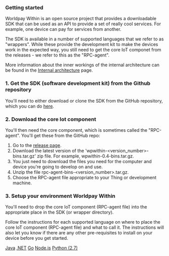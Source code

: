 ### Getting started

Worldpay Within is an open source project that provides a downloadable SDK that can be used as an API to provide a set of really cool services. For example, one device can pay for services from another.

The SDK is available in a number of supported languages that we refer to as "wrappers". While these provide the development kit to make the devices work in the expected way, you still need to get the core IoT componet from the releases - we refer to this as the "RPC-agent".

More information about the inner workings of the internal architecture can be found in the [Internal architecture](internal-structure.html) page.

### 1. Get the SDK (software development kit) from the Github repository

You'll need to either download or clone the SDK from the GitHub repository, which you can do [here](https://github.com/WPTechInnovation/worldpay-within-sdk).

### 2. Download the core Iot component

You'll then need the core component, which is sometimes called the "RPC-agent". You'll get these from the GitHub repo:

1.  Go to the [release page](https://github.com/WPTechInnovation/worldpay-within-sdk/releases).
2.  Download the latest version of the 'wpwithin-<version_number>-bins.tar.gz' zip file. For example, wpwithin-0.4-bins.tar.gz.
3.  You just need to download the files you need for the computer and device you're going to develop on and use.
4.  Unzip the file rpc-agent-bins-<version_number>.tar.gz.
5.  Choose the RPC-agent file appropriate to your Thing or development machine.

### 3. Setup your environment Worldpay Within

You'll need to drop the core IoT component (RPC-agent file) into the appropriate place in the SDK (or wrapper directory).

Follow the instructions for each supported language on where to place the core IoT component (RPC-agent file) and what to call it. The instructions will also let you know if there are any other pre-requisites to install on your device before you get started.

<div class="download">
  <a class="md-button" href="https://github.com/WPTechInnovation/worldpay-within-sdk/tree/master/wrappers/java">Java</a>
  <a class="md-button" href="dotnet.html">.NET</a>
  <a class="md-button" href="getting-started-with-go.html">Go</a>
  <a class="md-button" href="nodejs.html">Node.js</a>
  <a class="md-button" href="python27.html">Python (2.7)</a>
</div>